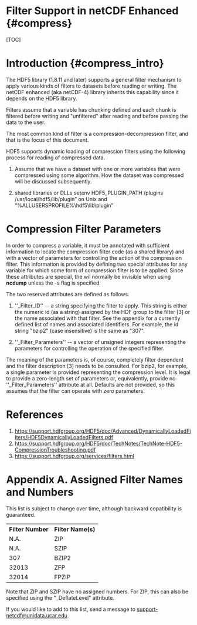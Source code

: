 Filter Support in netCDF Enhanced {#compress}
=================================

[TOC]

Introduction {#compress_intro}
==================

The HDF5 library (1.8.11 and later) 
supports a general filter mechanism to apply various
kinds of filters to datasets before reading or writing. 
The netCDF enhanced (aka netCDF-4) library inherits this
capability since it depends on the HDF5 library.

Filters assume that a variable has chunking
defined and each chunk is filtered before
writing and "unfiltered" after reading and
before passing the data to the user.

The most common kind of filter is a compression-decompression
filter, and that is the focus of this document.

HDF5 supports dynamic loading of compression filters using the following
process for reading of compressed data.

1. Assume that we have a dataset with one or more variables that
were compressed using some algorithm. How the dataset was compressed
will be discussed subsequently.

2. shared libraries or DLLs
 setenv HDF5_PLUGIN_PATH <plugin-dir>/plugins 
/usr/local/hdf5/lib/plugin”
on Unix and
“%ALLUSERSPROFILE%\hdf5\lib\plugin”


Compression Filter Parameters
=============================

In order to compress a variable, it must be
annotated with sufficient information to locate
the compression filter code (as a shared
library) and with a vector of parameters for
controlling the action of the compression filter.
This information is provided by defining two special
attributes for any variable for which some form of
compression filter is to be applied. Since these
attributes are special, the wil normally be invisible
when using __ncdump__ unless the -s flag is specified.

The two reserved attributes are defined as follows.

1. ''_Filter_ID'' -- a string specifying the filter to apply.
This string is either the numeric id (as a string) assigned by the HDF
group to the filter [3] or the name associated with that filter.
See the appendix for a currently defined list of names and associated
identifiers.  For example, the id string "bzip2" (case insensitive)
is the same as "307".

2. ''_Filter_Parameters'' -- a vector of unsigned integers representing the
parameters for controlling the operation of the specified filter.

The meaning of the parameters is, of course,
completely filter dependent and the filter
description [3] needs to be consulted. For
bzip2, for example, a single parameter is provided
representing the compression level.
It is legal to provide a zero-length set of parameters or,
equivalently, provide no ''_Filter_Parameters'' attribute
at all. Defaults are not provided, so this assumes that
the filter can operate with zero parameters.

References
==========
1. https://support.hdfgroup.org/HDF5/doc/Advanced/DynamicallyLoadedFilters/HDF5DynamicallyLoadedFilters.pdf
2. https://support.hdfgroup.org/HDF5/doc/TechNotes/TechNote-HDF5-CompressionTroubleshooting.pdf
3. https://support.hdfgroup.org/services/filters.html

Appendix A. Assigned Filter Names and Numbers
=============================================

This list is subject to change over time, although
backward copatibility is guaranteed.
<table>
<tr><th>Filter Number<th>Filter Name(s)
<tr><td>N.A.<td>ZIP
<tr><td>N.A.<td>SZIP
<tr><td>307<td>BZIP2
<tr><td>32013<td>ZFP
<tr><td>32014<td>FPZIP
</table>
Note that ZIP and SZIP have no assigned numbers. For ZIP, this can
also be specified using the "_DeflateLevel" attribute.

If you would like to add to this list, send a message to
support-netcdf@unidata.ucar.edu.
